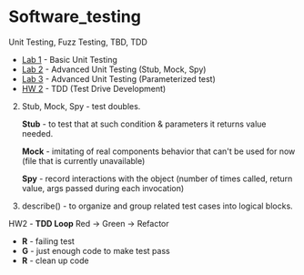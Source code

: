 # Software_testing
Unit Testing, Fuzz Testing, TBD, TDD

- [Lab 1](./Lab1) - Basic Unit Testing
- [Lab 2](./Lab2) - Advanced Unit Testing (Stub, Mock, Spy)
- [Lab 3](./Lab3) - Advanced Unit Testing (Parameterized test)
- [HW 2](./HW2) - TDD (Test Drive Development)

2. Stub, Mock, Spy - test doubles.

   **Stub** - to test that at such condition & parameters it returns value needed.
   
   **Mock** - imitating of real components behavior that can't be used for now (file that is currently unavailable)
   
   **Spy** - record interactions with the object (number of times called, return value, args passed during each invocation)
   
3. describe() - to organize and group related test cases into logical blocks.

HW2 - **TDD Loop** Red -> Green -> Refactor
- **R** - failing test
- **G** - just enough code to make test pass
- **R** - clean up code
